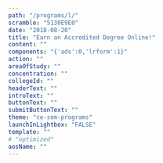 ```yaml
---
path: "/programs/l/"
scramble: "5130E9E0"
date: "2018-08-20"
title: "Earn an Accredited Degree Online!"
content: ""
components: "{'ads':0,'lrform':1}"
action: ""
areaOfStudy: ""
concentration: ""
collegeId: ""
headerText: ""
introText: ""
buttonText: ""
submitButtonText: ""
theme: "ce-sem-programs"
launchInLightbox: "FALSE"
template: ""
# "optimized"
aosName: ""
---
```

